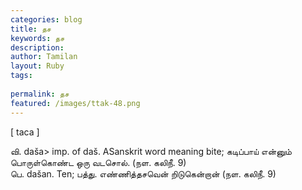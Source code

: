 ```yaml
---
categories: blog
title: தச
keywords: தச
description: 
author: Tamilan
layout: Ruby
tags: 
 
permalink: தச
featured: /images/ttak-48.png
---
```

  
[ taca ]  
  
வி. daša> imp. of daš. ASanskrit word meaning bite; கடிப்பாய் என்னும் பொருள்கொண்ட ஒரு வடசொல். (நள. கலிநீ. 9)  
பெ. dašan. Ten; பத்து. எண்ணித்தசவென் றிடுகென்றான் (நள. கலிநீ. 9)
